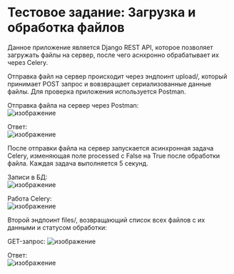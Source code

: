 # Тестовое задание: Загрузка и обработка файлов
 
Данное приложение является Django REST API, которое позволяет загружать файлы на сервер, после чего аснхронно обрабатывает их через Celery.  

Отправка файл на сервер происходит через эндпоинт upload/, который принимает POST запрос и вовзвращает сериализованные данные файлы. Для проверка приложения используется Postman.  

Отправка файла на сервер через Postman:  
![изображение](https://github.com/Urvatov/test-task-picasso/assets/117490456/0f4ef440-2d8e-4c8b-a14d-a3d864310e1d)  

Ответ:  
![изображение](https://github.com/Urvatov/test-task-picasso/assets/117490456/ef78d817-9a28-45e5-937d-c9c77f08f1f6)  

После отправки файла на сервер запускается асинхронная задача Celery, изменяющая поле processed с False на True после обработки файла.
Каждая задача выполняется 5 секунд.  

Записи в БД:  
![изображение](https://github.com/Urvatov/test-task-picasso/assets/117490456/c3ba0cca-ac99-44d4-810a-1910f747cb91)  

Работа Celery:  
![изображение](https://github.com/Urvatov/test-task-picasso/assets/117490456/a15a6718-f5d7-4b82-ba9c-e5520e4af425)

Второй эндпоинт files/, возвращающий список всех файлов с их данными и статусом обработки:  

GET-запрос:
![изображение](https://github.com/Urvatov/test-task-picasso/assets/117490456/f8e9c396-9652-4555-83ba-aa844518f930)  

Ответ:  
![изображение](https://github.com/Urvatov/test-task-picasso/assets/117490456/f521e829-f709-44b8-ad78-bb9c67e0dbf7)  




